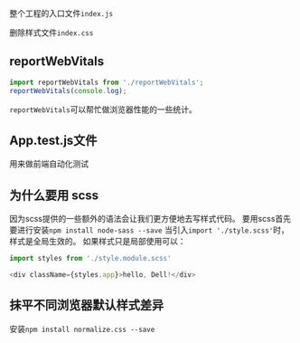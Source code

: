 整个工程的入口文件`index.js`

删除样式文件`index.css`

## reportWebVitals

```javascript
import reportWebVitals from './reportWebVitals';
reportWebVitals(console.log);
```

`reportWebVitals`可以帮忙做浏览器性能的一些统计。

## App.test.js文件

用来做前端自动化测试

## 为什么要用 scss
因为scss提供的一些额外的语法会让我们更方便地去写样式代码。
要用scss首先要进行安装`npm install node-sass --save`
当引入`import './style.scss'`时，样式是全局生效的。
如果样式只是局部使用可以：
```javascript
import styles from './style.module.scss'

<div className={styles.app}>hello, Dell!</div>
```

## 抹平不同浏览器默认样式差异
安装`npm install normalize.css --save`